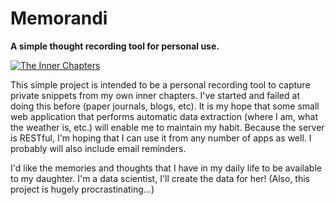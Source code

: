 # Memorandi #
**A simple thought recording tool for personal use.**

[![The Inner Chapters][butterfly_dream.jpg]][butterfly_dream.jpg]

This simple project is intended to be a personal recording tool to capture
private snippets from my own inner chapters. I've started and failed at
doing this before (paper journals, blogs, etc). It is my hope that some
small web application that performs automatic data extraction (where I am,
what the weather is, etc.) will enable me to maintain my habit. Because
the server is RESTful, I'm hoping that I can use it from any number of
apps as well. I probably will also include email reminders.

I'd like the memories and thoughts that I have in my daily life to be
available to my daughter. I'm a data scientist, I'll create the data for
her! (Also, this project is hugely procrastinating...)

<!-- References -->
[butterfly_dream.jpg]: http://www.rescen.net/Chris_Bannerman/images/Illus_01_full.jpg
